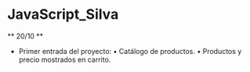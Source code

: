 # JavaScript_Silva

** 20/10 **
- Primer entrada del proyecto:
  • Catálogo de productos.
  • Productos y precio mostrados en carrito.
